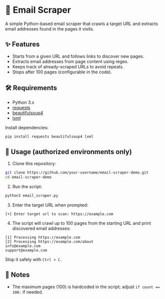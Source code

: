 # 📧 Email Scraper

A simple Python-based email scraper that crawls a target URL and extracts email addresses found in the pages it visits.  

## ✨ Features

- Starts from a given URL and follows links to discover new pages.
- Extracts email addresses from page content using regex.
- Keeps track of already-scraped URLs to avoid repeats.
- Stops after 100 pages (configurable in the code).

## 🛠️ Requirements

- Python 3.x  
- [requests](https://pypi.org/project/requests/)  
- [beautifulsoup4](https://pypi.org/project/beautifulsoup4/)  
- [lxml](https://pypi.org/project/lxml/)  

Install dependencies:

```bash
pip install requests beautifulsoup4 lxml
```

## 🚀 Usage (authorized environments only)

1. Clone this repository:

```bash
git clone https://github.com/your-username/email-scraper-demo.git
cd email-scraper-demo
```

2. Run the script:

```bash
python3 email_scraper.py
```

3. Enter the target URL when prompted:

```
[+] Enter target url to scan: https://example.com
```

4. The script will crawl up to 100 pages from the starting URL and print discovered email addresses:

```
[1] Processing https://example.com
[2] Processing https://example.com/about
info@example.com
support@example.com
```

Stop it safely with `Ctrl + C`.

## 📝 Notes

- The maximum pages (100) is hardcoded in the script; adjust `if count == 100:` if needed.
